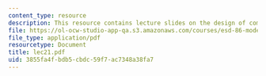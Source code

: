 ```yaml
---
content_type: resource
description: This resource contains lecture slides on the design of computer experiments.
file: https://ol-ocw-studio-app-qa.s3.amazonaws.com/courses/esd-86-models-data-and-inference-for-socio-technical-systems-spring-2007/3855fa4fbdb5cbdc59f7ac7348a38fa7_lec21.pdf
file_type: application/pdf
resourcetype: Document
title: lec21.pdf
uid: 3855fa4f-bdb5-cbdc-59f7-ac7348a38fa7
---
```

